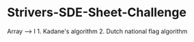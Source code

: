 # Strivers-SDE-Sheet-Challenge

Array --> I
        1. Kadane's algorithm
        2. Dutch national flag algorithm         
